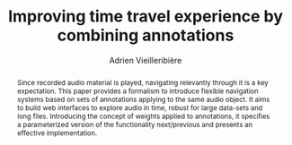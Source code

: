 --- 
  title: "Improving time travel experience by combining annotations" 
  abstract: "Since recorded audio material is played, navigating relevantly through it is a key expectation. This paper provides a formalism to introduce flexible navigation systems based on sets of annotations applying to the same audio object. It aims to build web interfaces to explore audio in time, robust for large data-sets and long files. Introducing the concept of weights applied to annotations, it specifies a parameterized version of the functionality next/previous and presents an effective implementation." 
  address: "Atlanta, Georgia" 
  author: "Adrien Vieilleribière" 
  booktitle: "Proceedings of the International Web Audio Conference" 
  editor: "Jason Freeman, Alexander Lerch, Matthew Paradis" 
  month: "Proceedings of the International Web Audio Conference"
  pages: "" 
  publisher: "Georgia Tech" 
  series: "WAC '16"
  type: "Paper"  
  year: "2016" 
  id: "2016_19" 
  tags: year2016 
  pdflink: /_data/papers/pdf/2016/2016_19.pdf
  ISSN: 2663-5844
---